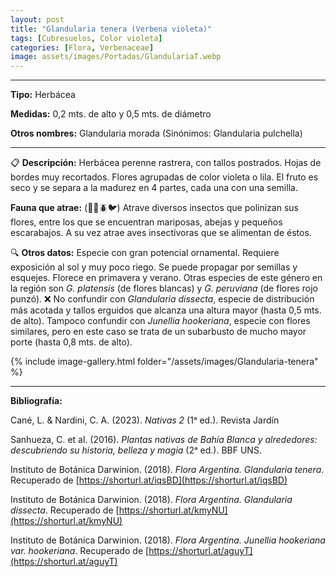 ```yaml
---
layout: post
title: "Glandularia tenera (Verbena violeta)"
tags: [Cubresuelos, Color violeta]
categories: [Flora, Verbenaceae]
image: assets/images/Portadas/GlandulariaT.webp
---
```


***

**Tipo:** Herbácea

**Medidas:** 0,2 mts. de alto y 0,5 mts. de diámetro

**Otros nombres:** Glandularia morada (Sinónimos: Glandularia pulchella)

***

📋 **Descripción:** Herbácea perenne rastrera, con tallos postrados. Hojas de bordes muy recortados. Flores agrupadas de color violeta o lila. El fruto es seco y se separa a la madurez en 4 partes, cada una con una semilla.

**Fauna que atrae:** (🦋🐝🪲🐦) Atrave diversos insectos que polinizan sus flores, entre los que se encuentran mariposas, abejas y pequeños escarabajos. A su vez atrae aves insectívoras que se alimentan de éstos.

🔍 **Otros datos:** Especie con gran potencial ornamental. Requiere exposición al sol y muy poco riego. Se puede propagar por semillas y esquejes. Florece en primavera y verano. Otras especies de este género en la región son *G. platensis* (de flores blancas) y *G. peruviana* (de flores rojo punzó).
❌ No confundir con *Glandularia dissecta*, especie de distribución más acotada y tallos erguidos que alcanza una altura mayor (hasta 0,5 mts. de alto). Tampoco confundir con *Junellia hookeriana*, especie con flores similares, pero en este caso se trata de un subarbusto de mucho mayor porte (hasta 0,8 mts. de alto).

 {% include image-gallery.html folder="/assets/images/Glandularia-tenera" %}

***

**Bibliografía:**

Cané, L. & Nardini, C. A. (2023). *Nativas 2* (1ᵃ ed.). Revista Jardín

Sanhueza, C. et al. (2016). *Plantas nativas de Bahía Blanca y alrededores: descubriendo su historia, belleza y magia* (2ᵃ ed.). BBF UNS.

Instituto de Botánica Darwinion. (2018). *Flora Argentina. Glandularia tenera*. Recuperado de 
[https://shorturl.at/iqsBD](https://shorturl.at/iqsBD)

Instituto de Botánica Darwinion. (2018). *Flora Argentina. Glandularia dissecta*. Recuperado de 
[https://shorturl.at/kmyNU](https://shorturl.at/kmyNU)

Instituto de Botánica Darwinion. (2018). *Flora Argentina. Junellia hookeriana var. hookeriana*. Recuperado de 
[https://shorturl.at/aguyT](https://shorturl.at/aguyT)
